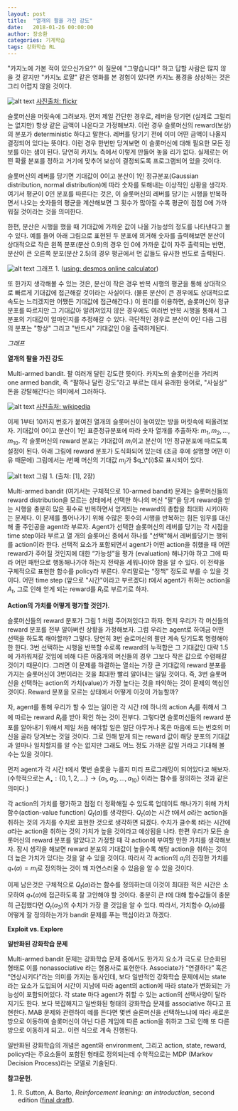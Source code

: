 ```yaml
---
layout: post
title:  "열개의 팔을 가진 강도"
date:   2018-01-26 00:00:00
author: 장승환
categories: 기계학습
tags: 강화학습 RL
---
```


"카지노에 가본 적이 있으신가요?" 이 질문에 "그렇습니다!" 하고 답할 사람은 많지 않을 것 같지만 "카지노 로얄"  같은 영화를 본 경험이 있다면 카지노 풍경을 상상하는 것은 그리 어렵지 않을 것이다. 

![alt text](https://cveai.github.io/assets/casino.jpg "Casino Royale")
[사진출처: flickr](https://www.flickr.com/photos/prayitnophotography/4464000634)

슬롯머신을 머릿속에 그려보자. 먼저 제일 간단한 경우로, 레버을 당기면 (실제로 그럴리는 없지만) 항상 같은 금액이 나온다고 가정해보자. 이런 경우 슬롯머신의 reward(보상)의 분포가 deterministic 하다고 말한다. 레버를 당기기 전에 이미 어떤 금액이 나올지 결정되어 있다는 뜻이다. 이런 경우 한번만 당겨보면 이 슬롯머신에 대해 필요한 모든 정보를 아는 샘이 된다. 당연히 카지노 측에서 이렇게 만들어 놓을 리가 없다. 실제로는 어떤 확률 분포를 정하고 거기에 맞추어 보상이 결정되도록 프로그램되어 있을 것이다.

슬롯머신의 레버를 당기면  기대값이 0이고 분산이 1인 정규분포(Gaussian distribution, normal distribution)에 따라 숫자를 토해내는 이상적인 상황을 생각자. 여기서 평균이 0인 분포를 따른다는 것은, 이 슬롯머신의 레버를 당기는 시행을 반복하면서 나오는 숫자들의 평균을 계산해보면 그 횟수가 많아질 수록 평균이 점점 0에 가까워질 것이라는 것을 의미한다. 

한편, 분산은 시행을 했을 때 기대값에 가까운 값이 나올 가능성의 정도를 나타낸다고 볼 수 있다. 예를 들어 아래 그림으로 표현된 두 분포에 의거해 숫자를 출력해보면 분산이 상대적으로 작은 왼쪽 분포(분산 0.9)의 경우 인 0에 가까운 값이 자주 출력되는 반면, 분산이 큰 오른쪽 분포(분산 2.5)의 경우 평균에서 먼 값들도 유사한 빈도로 출력된다.

![alt text](https://cveai.github.io/assets/var.png "variance")
  그래프 1. ([using: desmos online calculator](https://www.desmos.com/calculator/2kmx0enkkz))
 
또 한가지 생각해볼 수 있는 것은, 분산이 작은 경우 반복 시행의 평균을 통해 상대적으로 빠르게 기대값에 접근해갈 것이라는 사실이다. (물론 분산이 큰 경우에도 상대적으로 속도는 느리겠지만 어쨌든 기대값에 접근해간다.) 이 원리를 이용하면, 슬롯머신이 정규분포를 따르지만 그 기대값아 알려져있지 않은 경우에도 여러번 반복 시행을 통해서 그 분포의 기대값이 얼마인지를 추정해갈 수 있다. 극단적인 경우로 분산이 0인 다음 그림의 분포는 "항상" 그리고 "반드시" 기대값인 0을 출력하게된다.

*그래프*

**열개의 팔을 가진 강도**

Multi-armed bandit. 팔 여러개 달린 강도란 뜻이다. 카지노의 슬롯머신을 가리켜 one armed bandit, 즉 “팔하나 달린 강도”라고 부르는 데서 유래한 용어로, "사실상" 돈을 강탈해간다는 의미에서 그러하다. 

![alt text](https://cveai.github.io/assets/one-armed-bandit.jpg "One-armed banit")
[사진출처: wikipedia](https://commons.wikimedia.org/wiki/File:One-Armed_Bandits_at_Stockmen%27s_Hotel,_Elko,_Nevada_(83581).jpg)

이제 1부터 10까지 번호가 붙여진 열개의 슬롯머신이 놓여있는 방을 머릿속에 떠올려보자. 기대값이 0이고 분산이 1인 표준정규분포에 따라 숫자 열개를 추출하자: $m_1, m_2, \ldots, m_{10}$. 각 슬롯머신의 reward 분포는 기대값이 $m_i$이고 분산이 1인 정규분포에 따르도록 설정이 된다. 아래 그림에 reward 분포가 도식화되어 있는데 (조금 후에 설명할 어떤 이유 때문에) 그림에서는 $i$번째 머신의 기대값 $m_i$가 $q_\*(i)$로 표시되어 있다.

![alt text](https://cveai.github.io/assets/rew-dist.png "reward distribution")
그림 1. (출처: [1], 2장)

Multi-armed bandit (여기서는 구체적으로 10-armed bandit) 문제는 슬롯머신들의 reward distribution을 모르는 상태에서 선택한 하나의 머신 "팔"을 당겨 reward을 얻는 시행을 충분히 많은 횟수로 반복하면서 얻게되는 reward의 총합을 최대화 시키야하는 문제다. 이 문제를 풀어나가기 위해 수많은 횟수의 시행을 반복하는 힘든 임무를 대신해 줄 주인공을 agent라 부르자. Agent가 선택한 슬롯머신의 레버를 당기는 각 시점을 time step이라 부르고 열 개의 슬롯머신 중에서 하나를 "선택"해서 레버를당기는 행위를 action이라 한다. 선택적 요소가 포함되면서 agent가 어떤 action을 취했을 때 어떤 reward가 주어질 것인지에 대한 “가능성”을 평가 (evaluation) 해나가야 하고 그에 따라 어떤 패턴으로 행동해나가야 하는지 전략을 세워나야야 함을 알 수 있다. 이 전략을 구체적으로 표현한 함수를 policy라 부른다. 우리말로는 “정책” 정도로 부를 수 있을 것이다. 어떤 time step (앞으로 "시간"이라고 부르겠다) $t$에서 agent가 취하는 action을 $A_t$, 그로 인해 얻게 되는 reward를 $R_t$로 부르기로 하자. 

**Action의 가치를 어떻게 평가할 것인가.**

슬롯머신들의 reward 분포가 그림 1 처럼 주어져있다고 하자. 먼저 우리가 각 머신들의 reward 분포를 전부 알아버린 상황을 가정해보자. 그럼 우리는 agent로 하여금 어떤 선택을 하도록 해야할까? 그렇다. 당연히 3번 슬로머신의 팔만 계속 당기도록 명령해야한 한다. 3번 선택하는 시행을 반복할 수로록 reward의 누적합은 그 기대값인 대략 1.5에 가까워져갈 것임에 비해 다른 아홉개의 머신들의 경우 그보다 작은 값으로 수렴해갈 것이기 때문이다. 그러면 이 문제를 햐결하는 열쇠는 가장 큰 기대값의 reward 분포를 가지는 슬롯머신이 3번이라는 것을 최대한 빨리 알아내는 일일 것이다. 즉, 3번 슬롯머신을 선택하는 action의 가치(value)가 가장 높다는 것을 파악하는 것이 문제의 핵심인 것이다. Reward 분포을 모르는 상태에서 어떻게 이것이 가능할까?

자, agent를 통해 우리가 할 수 있는 일이란 각 시간 $t$에 하나의 action $A_t$를 취해서 그에 따르는 reward $R_t$를 받아 확인 하는 것이 전부다. 그렇다면 슬롯머신들의 reward 분포를 알아내기 위해서 제일 처음 해야할 일은 일단 아무거나 혹은 마음에 드는 번호의 머신을 골라 당겨보는 것일 것이다. 그로 인해 받게 되는 reward 값이 해당 분포의 기대값과 얼마나 일치할지를 알 수는 없지만 그래도 어느 정도 가까운 값일 거라고 기대해 볼 수는 있을 것이다.



먼저 agent가 각 시간 t에서 몇번 슬롯을 누를지 미리 프로그래밍이 되어있다고 해보자. (수학적으로는 $A_\bullet: \{0, 1, 2, \ldots\} \rightarrow \{a_1,a_2, \ldots ,a_{10}\}$ 이라는 함수를 정의하는 것과 같은 의미다.)


각 action의 가치를 평가하고 점점 더 정확해질 수 있도록 업데이트 해나가기 위해 가치함수(action-value function) $Q_t(a)$를 생각한다. $Q_t(a)$는 시간 t에서 $a$라는 action을 취하는 것의 가치를 수치로 표현한 것으로 생각하면 되겠다. 수치가 클수록 $t$라는 시간에 $a$라는 action을 취하는 것의 가치가 높을 것이라고 예상됨을 나타. 한편 우리가 모든 슬롯머신의 reward 분포를 알았다고 가정할 때 각 action에 부여할 만한 가치를 생각해보자. 잠시 생각을 해보면 reward 분포의 기대값이 높을수록 해당 action을 취하는 것이 더 높은 가치가 있다는 것을 알 수 있을 것이다. 따라서 각 action의 $a_i$의 진정한 가치를 $q_{* }(a)=m_i$로 정의하는 것이 꽤 자연스러울 수 있음을 알 수 있을 것이다.

이제 남은것은 구체적으로 $Q_t(a)$라는 함수를 정의하는데 이것이 최대한 적은 시간은 소모하여 $q_{* }(a)$에 접근하도록 잘 고안해야 할 것이다. 충분히 큰 $t$에 대해 함수값들이 충분히 근접했다면 $Q_t(a_3)$의 수치가 가장 클 것임을 알 수 있다. 따라서, 가치함수 $Q_t(a)$를 어떻게 잘 정의하는가가 bandit 문제를 푸는 핵심이라고 하겠다.


**Exploit vs. Explore**



**일반화된 강화학습 문제**

Multi-armed bandit 문제는 강화학습 문제 중에서도 한가지 요소가 극도로 단순화된 형태로 이를 nonassociative 라는 형용사로 표현한다. Associate가 “연결하다” 혹은 “연상시키다”라는 의미를 가지는 동사인데, 보다 일반적인 강화학습 문제에서는 state라는 요소가 도입되어 시간이 지남에 따라 agent의 action에 따라 state가 변화되는 가능성이 포함되어있다. 각 state 마다 agent가 취할 수 있는 action의 선택사양이 달라지기도 한다. 보다 복잡해지고 일반화된 형태의 강화학습 문제를 associative 하다고 표현한다. MAB 문제와 관련하여 예를 든다면 몇번 슬론머신을 선택하느냐에 따라 새로운 방으로 이동하여 슬롯머신이 아닌 다른 게임에 따른 action을 취하고 그로 인해 또 다른 방으로 이동하게 되고.. 이런 식으로 계속 진행된다.

일반화된 강화학습의 개념은 agent와 environment, 그리고 action, state, reward, policy라는 주요소들이 포함된 형태로 정의되는데 수학적으로는 MDP (Markov Decision Process)라는 모델로 기술된다. 

**참고문헌.**
1.  R. Sutton, A. Barto, *Reinforcement leaning: an introduction*, second edition ([final draft](http://incompleteideas.net/book/the-book-2nd.html)).
